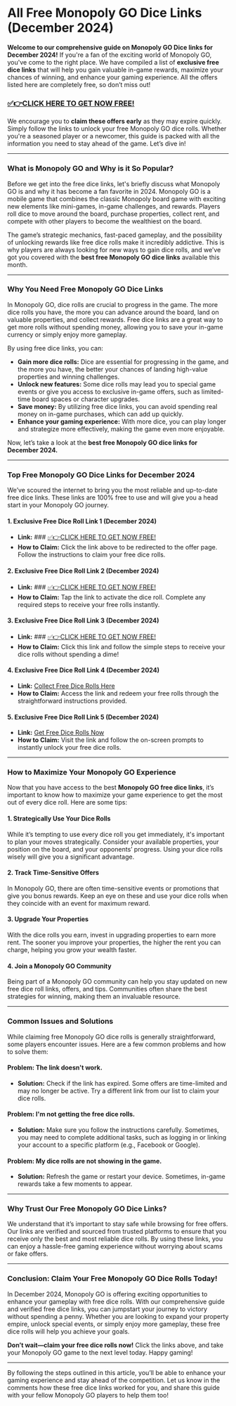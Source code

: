 # All Free Monopoly GO Dice Links (December 2024)

**Welcome to our comprehensive guide on Monopoly GO Dice links for December 2024!** If you're a fan of the exciting world of Monopoly GO, you've come to the right place. We have compiled a list of **exclusive free dice links** that will help you gain valuable in-game rewards, maximize your chances of winning, and enhance your gaming experience. All the offers listed here are completely free, so don’t miss out!

### [✅👉CLICK HERE TO GET NOW FREE!](https://freeforyou.xyz/monopoly/go/)

We encourage you to **claim these offers early** as they may expire quickly. Simply follow the links to unlock your free Monopoly GO dice rolls. Whether you're a seasoned player or a newcomer, this guide is packed with all the information you need to stay ahead of the game. Let’s dive in!

---

### What is Monopoly GO and Why is it So Popular?

Before we get into the free dice links, let's briefly discuss what Monopoly GO is and why it has become a fan favorite in 2024. Monopoly GO is a mobile game that combines the classic Monopoly board game with exciting new elements like mini-games, in-game challenges, and rewards. Players roll dice to move around the board, purchase properties, collect rent, and compete with other players to become the wealthiest on the board.

The game’s strategic mechanics, fast-paced gameplay, and the possibility of unlocking rewards like free dice rolls make it incredibly addictive. This is why players are always looking for new ways to gain dice rolls, and we’ve got you covered with the **best free Monopoly GO dice links** available this month.

---

### Why You Need Free Monopoly GO Dice Links

In Monopoly GO, dice rolls are crucial to progress in the game. The more dice rolls you have, the more you can advance around the board, land on valuable properties, and collect rewards. Free dice links are a great way to get more rolls without spending money, allowing you to save your in-game currency or simply enjoy more gameplay.

By using free dice links, you can:

- **Gain more dice rolls:** Dice are essential for progressing in the game, and the more you have, the better your chances of landing high-value properties and winning challenges.
- **Unlock new features:** Some dice rolls may lead you to special game events or give you access to exclusive in-game offers, such as limited-time board spaces or character upgrades.
- **Save money:** By utilizing free dice links, you can avoid spending real money on in-game purchases, which can add up quickly.
- **Enhance your gaming experience:** With more dice, you can play longer and strategize more effectively, making the game even more enjoyable.

Now, let’s take a look at the **best free Monopoly GO dice links for December 2024.**

---

### Top Free Monopoly GO Dice Links for December 2024

We’ve scoured the internet to bring you the most reliable and up-to-date free dice links. These links are 100% free to use and will give you a head start in your Monopoly GO journey.

#### 1. **Exclusive Free Dice Roll Link 1 (December 2024)**  
- **Link:** ### [✅👉CLICK HERE TO GET NOW FREE!](https://freeforyou.xyz/monopoly/go/)
- **How to Claim:** Click the link above to be redirected to the offer page. Follow the instructions to claim your free dice rolls.

#### 2. **Exclusive Free Dice Roll Link 2 (December 2024)**  
- **Link:** ### [✅👉CLICK HERE TO GET NOW FREE!](https://freeforyou.xyz/monopoly/go/)
- **How to Claim:** Tap the link to activate the dice roll. Complete any required steps to receive your free rolls instantly.

#### 3. **Exclusive Free Dice Roll Link 3 (December 2024)**  
- **Link:** ### [✅👉CLICK HERE TO GET NOW FREE!](https://freeforyou.xyz/monopoly/go/)
- **How to Claim:** Click this link and follow the simple steps to receive your dice rolls without spending a dime!

#### 4. **Exclusive Free Dice Roll Link 4 (December 2024)**  
- **Link:** [Collect Free Dice Rolls Here](#)  
- **How to Claim:** Access the link and redeem your free rolls through the straightforward instructions provided.

#### 5. **Exclusive Free Dice Roll Link 5 (December 2024)**  
- **Link:** [Get Free Dice Rolls Now](#)  
- **How to Claim:** Visit the link and follow the on-screen prompts to instantly unlock your free dice rolls.

---

### How to Maximize Your Monopoly GO Experience

Now that you have access to the best **Monopoly GO free dice links**, it’s important to know how to maximize your game experience to get the most out of every dice roll. Here are some tips:

#### 1. **Strategically Use Your Dice Rolls**
While it’s tempting to use every dice roll you get immediately, it's important to plan your moves strategically. Consider your available properties, your position on the board, and your opponents’ progress. Using your dice rolls wisely will give you a significant advantage.

#### 2. **Track Time-Sensitive Offers**
In Monopoly GO, there are often time-sensitive events or promotions that give you bonus rewards. Keep an eye on these and use your dice rolls when they coincide with an event for maximum reward.

#### 3. **Upgrade Your Properties**
With the dice rolls you earn, invest in upgrading properties to earn more rent. The sooner you improve your properties, the higher the rent you can charge, helping you grow your wealth faster.

#### 4. **Join a Monopoly GO Community**
Being part of a Monopoly GO community can help you stay updated on new free dice roll links, offers, and tips. Communities often share the best strategies for winning, making them an invaluable resource.

---

### Common Issues and Solutions

While claiming free Monopoly GO dice rolls is generally straightforward, some players encounter issues. Here are a few common problems and how to solve them:

#### Problem: **The link doesn't work.**
- **Solution:** Check if the link has expired. Some offers are time-limited and may no longer be active. Try a different link from our list to claim your dice rolls.

#### Problem: **I'm not getting the free dice rolls.**
- **Solution:** Make sure you follow the instructions carefully. Sometimes, you may need to complete additional tasks, such as logging in or linking your account to a specific platform (e.g., Facebook or Google).

#### Problem: **My dice rolls are not showing in the game.**
- **Solution:** Refresh the game or restart your device. Sometimes, in-game rewards take a few moments to appear.

---

### Why Trust Our Free Monopoly GO Dice Links?

We understand that it’s important to stay safe while browsing for free offers. Our links are verified and sourced from trusted platforms to ensure that you receive only the best and most reliable dice rolls. By using these links, you can enjoy a hassle-free gaming experience without worrying about scams or fake offers.

---

### Conclusion: Claim Your Free Monopoly GO Dice Rolls Today!

In December 2024, Monopoly GO is offering exciting opportunities to enhance your gameplay with free dice rolls. With our comprehensive guide and verified free dice links, you can jumpstart your journey to victory without spending a penny. Whether you are looking to expand your property empire, unlock special events, or simply enjoy more gameplay, these free dice rolls will help you achieve your goals.

**Don’t wait—claim your free dice rolls now!** Click the links above, and take your Monopoly GO game to the next level today. Happy gaming!

---

By following the steps outlined in this article, you’ll be able to enhance your gaming experience and stay ahead of the competition. Let us know in the comments how these free dice links worked for you, and share this guide with your fellow Monopoly GO players to help them too!
